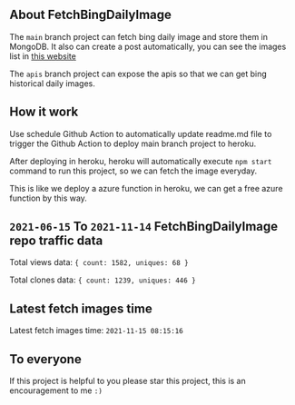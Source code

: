 ## About FetchBingDailyImage

The `main` branch project can fetch bing daily image and store them in MongoDB.
It also can create a post automatically, you can see the images list in [this website](https://oursalbum.netlify.app)

The `apis` branch project can expose the apis so that we can get bing historical daily images.

## How it work

Use schedule Github Action to automatically update readme.md file to trigger the Github Action to deploy main branch project to heroku.

After deploying in heroku, heroku will automatically execute `npm start` command to run this project, so we can fetch the image everyday.

This is like we deploy a azure function in heroku, we can get a free azure function by this way.

## `2021-06-15` To `2021-11-14` FetchBingDailyImage repo traffic data

Total views data: `{ count: 1582, uniques: 68 }`

Total clones data: `{ count: 1239, uniques: 446 }`

## Latest fetch images time

Latest fetch images time: `2021-11-15 08:15:16`

## To everyone

If this project is helpful to you please star this project, this is an encouragement to me `:)`



